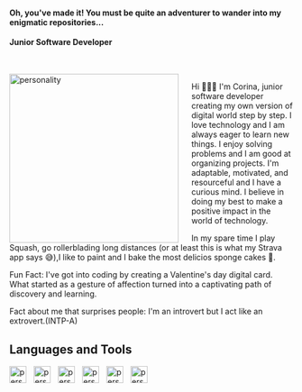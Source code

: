 #### Oh, you've made it! You must be quite an adventurer to wander into my enigmatic repositories...

**Junior Software Developer**

<br/>
<br/>

<img align="left" width="300px" alt="personality" style="padding-right:20px" src="https://s3.amazonaws.com/shecodesio-production/uploads/files/000/090/370/original/pngegg.png?1689621386"/>

Hi 🙋🏻‍♀️ I'm Corina, junior software developer creating my own version of digital world step by step. I love technology and I am always eager to learn new things. I enjoy solving problems and I am good at organizing projects. I'm adaptable, motivated, and resourceful and I have a curious mind. I believe in doing my best to make a positive impact in the world of technology.

In my spare time I play Squash, go rollerblading long distances (or at least this is what my Strava app says 😅),I like to paint and I bake the most delicios sponge cakes 🥰.

Fun Fact: I've got into coding by creating a Valentine's day digital card. What started as a gesture of affection turned into a captivating path of discovery and learning.

Fact about me that surprises people: I'm an introvert but I act like an extrovert.(INTP-A)

## Languages and Tools

<img align="left" width="30px" alt="personality" style="padding-right:10px" src="https://media.licdn.com/dms/image/C4E0BAQEHRfnOLgpl7g/company-logo_200_200/0/1519881942035?e=1697673600&v=beta&t=u35u2XVCnmhu0Br_3YwJordmUpu7MnFT6teuqEtVZ6w"/>

<img align="left" width="30px" alt="personality" style="padding-right:10px" src="https://s3.amazonaws.com/shecodesio-production/uploads/files/000/090/367/original/Daco_5348556.png?1689620638"/>

<img align="left" width="30px" alt="personality" style="padding-right:10px" src="https://s3.amazonaws.com/shecodesio-production/uploads/files/000/090/366/original/Daco_4672818.png?1689620631"/>

<img align="left" width="30px" alt="personality" style="padding-right:10px" src="https://media.licdn.com/dms/image/C560BAQGy6HfZ0i7mlA/company-logo_200_200/0/1628861565317?e=1697673600&v=beta&t=T_4M3AZu4BDtNztOcfHRVqOl9ihPh0ye-PAZ40KXboo"/>

<img align="left" width="30px" alt="personality" style="padding-right:10px" src="https://media.licdn.com/dms/image/C4D0BAQFKe8PwqzyHyA/company-logo_200_200/0/1635171226731?e=1697673600&v=beta&t=qCLLgomRlGLGd_FPTPnzmgyWCHiP_-HZeeiC7v0kWz4"/>

<img align="left" width="30px" alt="personality" style="padding-right:10px" src="https://media.licdn.com/dms/image/C560BAQH0EKHvb6xgHQ/company-logo_200_200/0/1554953142515?e=1697673600&v=beta&t=bZipE8tgBYtErZ0wWK7_R8wjAiDTmqING0ypQ_vpVLQ"/>

<!--
**ecorina/ecorina** is a ✨ _special_ ✨ repository because its `README.md` (this file) appears on your GitHub profile.

Here are some ideas to get you started:

- 🔭 I’m currently working on
- 🌱 I’m currently learning
- 👯 I’m looking to collaborate on ...
- 🤔 I’m looking for help with ...
- 💬 Ask me about ...
- 📫 How to reach me: e_corina@hotmail.com
- ⚡ Fun fact:
-->
